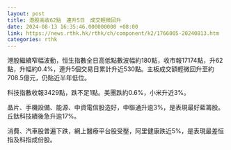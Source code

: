 ```yaml
---
layout: post
title: 港股高收62點　連升5日　成交輕微回升
date: 2024-08-13 16:35:46.000000000 +08:00
link: https://news.rthk.hk/rthk/ch/component/k2/1766005-20240813.htm
categories: rthk
---
```


港股繼續窄幅波動，恒生指數全日高低點數波幅約180點，收市報17174點，升62點，升幅約0.4%，連升5個交易日累計升近530點。主板成交額輕微回升至約708.5億元，仍貼近半年低位。

科技指數收報3429點，跌不足1點。美團跌約0.6%，小米升近3%。

晶片、手機設備、能源、中資電信股造好，中聯通升逾3%，是表現最好藍籌股。丘鈦科技績後急升逾17%。

消費、汽車股普遍下跌，網上醫療平台股受壓，阿里健康跌近5%，是表現最差恒指及科指成份股。
